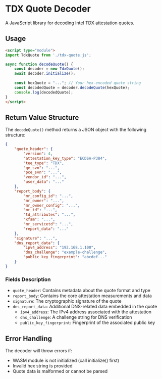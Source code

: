 # TDX Quote Decoder

A JavaScript library for decoding Intel TDX attestation quotes.

## Usage

```html
<script type="module">
import TdxQuote from './tdx-quote.js';

async function decodeQuote() {
    const decoder = new TdxQuote();
    await decoder.initialize();
    
    const hexQuote = "..."; // Your hex-encoded quote string
    const decodedQuote = decoder.decodeQuote(hexQuote);
    console.log(decodedQuote);
}
</script>
```

## Return Value Structure

The `decodeQuote()` method returns a JSON object with the following structure:

```json
{
    "quote_header": {
        "version": 4,
        "attestation_key_type": "ECDSA-P384",
        "tee_type": "TDX",
        "qe_svn": "...",
        "pce_svn": "...",
        "vendor_id": "...",
        "user_data": "..."
    },
    "report_body": {
        "mr_config_id": "...",
        "mr_owner": "...",
        "mr_owner_config": "...",
        "mr_td": "...",
        "td_attributes": "...",
        "xfam": "...",
        "mr_servicetd": "...",
        "report_data": "..."
    },
    "signature": "...",
    "dns_report_data": {
        "ipv4_address": "192.168.1.100",
        "dns_challenge": "example-challenge",
        "public_key_fingerprint": "abcdef..."
    }
}
```

### Fields Description

- `quote_header`: Contains metadata about the quote format and type
- `report_body`: Contains the core attestation measurements and data
- `signature`: The cryptographic signature of the quote
- `dns_report_data`: Additional DNS-related data embedded in the quote
  - `ipv4_address`: The IPv4 address associated with the attestation
  - `dns_challenge`: A challenge string for DNS verification
  - `public_key_fingerprint`: Fingerprint of the associated public key

## Error Handling

The decoder will throw errors if:
- WASM module is not initialized (call initialize() first)
- Invalid hex string is provided
- Quote data is malformed or cannot be parsed
